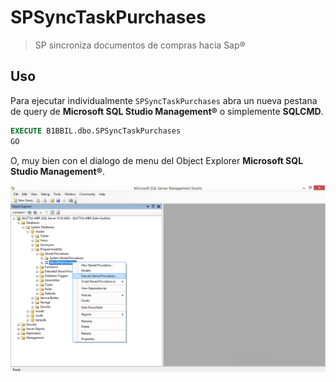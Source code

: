 # SPSyncTaskPurchases
> SP sincroniza documentos de compras hacia Sap®

## Uso
Para ejecutar individualmente `SPSyncTaskPurchases` abra un nueva pestana de query de __Microsoft SQL Studio Management®__ o simplemente __SQLCMD__.

```sql
EXECUTE B1BBIL.dbo.SPSyncTaskPurchases
GO
```

O, muy bien con el dialogo de menu del Object Explorer __Microsoft SQL Studio Management®__.

![Nota: Imagen no aplica al SP actual. Solamente para muestra](../../a.png)

